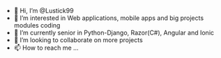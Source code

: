 - 👋 Hi, I’m @Lustick99
- 👀 I’m interested in Web applications, mobile apps and big projects modules coding
- 🌱 I’m currently senior in Python-Django, Razor(C#), Angular and Ionic
- 💞️ I’m looking to collaborate on more projects
- 📫 How to reach me ...

<!---
Lustick99/Lustick99 is a ✨ special ✨ repository because its `README.md` (this file) appears on your GitHub profile.
You can click the Preview link to take a look at your changes.
--->
